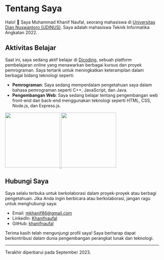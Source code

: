 # Tentang Saya

Halo! 👋 Saya Muhammad Khanif Naufal, seorang mahasiswa di [Universitas Dian Nuswantoro (UDINUS)](https://www.dinus.ac.id/). Saya adalah mahasiswa Teknik Informatika Angkatan 2022.

## Aktivitas Belajar

Saat ini, saya sedang aktif belajar di [Dicoding](https://www.dicoding.com/), sebuah platform pembelajaran online yang menawarkan berbagai kursus dan proyek pemrograman. Saya tertarik untuk meningkatkan keterampilan dalam berbagai bidang teknologi seperti:

- **Pemrograman**: Saya sedang memperdalam pengetahuan saya dalam bahasa pemrograman seperti C++, JavaScript, dan Java.
- **Pengembangan Web**: Saya sedang belajar tentang pengembangan web front-end dan back-end menggunakan teknologi seperti HTML, CSS, Node.js, dan Express.js.

<p align="left">
<a href="https://github.com/khanifnaufal">
  <img height="180em" src="https://github-readme-stats-eight-theta.vercel.app/api?username=khanifnaufal&show_icons=true&theme=algolia&include_all_commits=true&count_private=true"/>
  <img height="180em" src="https://github-readme-stats-eight-theta.vercel.app/api/top-langs/?username=khanifnaufal&layout=compact&langs_count=8&theme=algolia"/>
</a>
</p>


## Hubungi Saya

Saya selalu terbuka untuk berkolaborasi dalam proyek-proyek atau berbagi pengetahuan. Jika Anda ingin berbicara atau berkolaborasi, jangan ragu untuk menghubungi saya:

- Email: [mkhanif86@gmail.com](mailto:mkhanif86@gmail.com)
- LinkedIn: [Khanifnaufal](linkedin.com/in/muhammad-khanif-naufal/)
- GitHub: [khanifnaufal](https://github.com/khanifnaufal)

Terima kasih telah mengunjungi profil saya! Saya berharap dapat berkontribusi dalam dunia pengembangan perangkat lunak dan teknologi.

---
Terakhir diperbarui pada September 2023.

